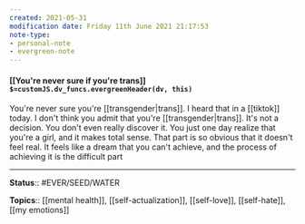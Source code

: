 ```yaml
---
created: 2021-05-31
modification date: Friday 11th June 2021 21:17:53
note-type:
- personal-note
- evergreen-note
---
```


#### [[You're never sure if you're trans]] `$=customJS.dv_funcs.evergreenHeader(dv, this)`

You're never sure you're [[transgender|trans]]. I heard that in a [[tiktok]] today. I don't think you admit that you're [[transgender|trans]]. It's not a decision. You don't even really discover it. You just one day realize that you're a girl, and it makes total sense. That part is so obvious that it doesn't feel real. It feels like a dream that you can't achieve, and the process of achieving it is the difficult part


---
**Status**:: #EVER/SEED/WATER  

**Topics**::  [[mental health]], [[self-actualization]], [[self-love]], [[self-hate]], [[my emotions]]
	

